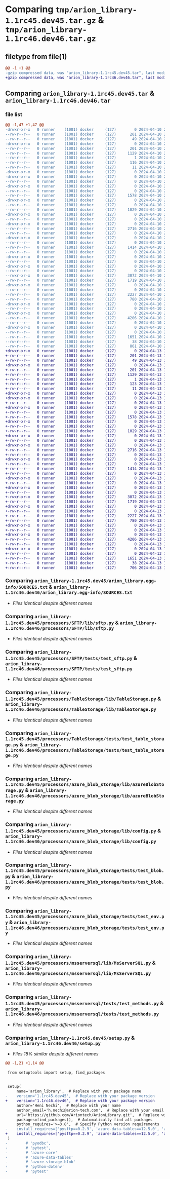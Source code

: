 # Comparing `tmp/arion_library-1.1rc45.dev45.tar.gz` & `tmp/arion_library-1.1rc46.dev46.tar.gz`

## filetype from file(1)

```diff
@@ -1 +1 @@
-gzip compressed data, was "arion_library-1.1rc45.dev45.tar", last modified: Wed Apr 10 23:55:56 2024, max compression
+gzip compressed data, was "arion_library-1.1rc46.dev46.tar", last modified: Sat Apr 13 12:38:21 2024, max compression
```

## Comparing `arion_library-1.1rc45.dev45.tar` & `arion_library-1.1rc46.dev46.tar`

### file list

```diff
@@ -1,47 +1,47 @@
-drwxr-xr-x   0 runner    (1001) docker     (127)        0 2024-04-10 23:55:56.671011 arion_library-1.1rc45.dev45/
--rw-r--r--   0 runner    (1001) docker     (127)      201 2024-04-10 23:55:56.671011 arion_library-1.1rc45.dev45/PKG-INFO
--rw-r--r--   0 runner    (1001) docker     (127)       49 2024-04-10 23:55:35.000000 arion_library-1.1rc45.dev45/README.md
-drwxr-xr-x   0 runner    (1001) docker     (127)        0 2024-04-10 23:55:56.671011 arion_library-1.1rc45.dev45/arion_library.egg-info/
--rw-r--r--   0 runner    (1001) docker     (127)      201 2024-04-10 23:55:56.000000 arion_library-1.1rc45.dev45/arion_library.egg-info/PKG-INFO
--rw-r--r--   0 runner    (1001) docker     (127)     1129 2024-04-10 23:55:56.000000 arion_library-1.1rc45.dev45/arion_library.egg-info/SOURCES.txt
--rw-r--r--   0 runner    (1001) docker     (127)        1 2024-04-10 23:55:56.000000 arion_library-1.1rc45.dev45/arion_library.egg-info/dependency_links.txt
--rw-r--r--   0 runner    (1001) docker     (127)      116 2024-04-10 23:55:56.000000 arion_library-1.1rc45.dev45/arion_library.egg-info/requires.txt
--rw-r--r--   0 runner    (1001) docker     (127)       11 2024-04-10 23:55:56.000000 arion_library-1.1rc45.dev45/arion_library.egg-info/top_level.txt
-drwxr-xr-x   0 runner    (1001) docker     (127)        0 2024-04-10 23:55:56.671011 arion_library-1.1rc45.dev45/processors/
-drwxr-xr-x   0 runner    (1001) docker     (127)        0 2024-04-10 23:55:56.671011 arion_library-1.1rc45.dev45/processors/SFTP/
--rw-r--r--   0 runner    (1001) docker     (127)        0 2024-04-10 23:55:35.000000 arion_library-1.1rc45.dev45/processors/SFTP/__init__.py
-drwxr-xr-x   0 runner    (1001) docker     (127)        0 2024-04-10 23:55:56.671011 arion_library-1.1rc45.dev45/processors/SFTP/lib/
--rw-r--r--   0 runner    (1001) docker     (127)        0 2024-04-10 23:55:35.000000 arion_library-1.1rc45.dev45/processors/SFTP/lib/__init__.py
--rw-r--r--   0 runner    (1001) docker     (127)     1578 2024-04-10 23:55:35.000000 arion_library-1.1rc45.dev45/processors/SFTP/lib/sftp.py
-drwxr-xr-x   0 runner    (1001) docker     (127)        0 2024-04-10 23:55:56.671011 arion_library-1.1rc45.dev45/processors/SFTP/tests/
--rw-r--r--   0 runner    (1001) docker     (127)        0 2024-04-10 23:55:35.000000 arion_library-1.1rc45.dev45/processors/SFTP/tests/__init__.py
--rw-r--r--   0 runner    (1001) docker     (127)     1029 2024-04-10 23:55:35.000000 arion_library-1.1rc45.dev45/processors/SFTP/tests/test_sftp.py
-drwxr-xr-x   0 runner    (1001) docker     (127)        0 2024-04-10 23:55:56.671011 arion_library-1.1rc45.dev45/processors/TableStorage/
--rw-r--r--   0 runner    (1001) docker     (127)        0 2024-04-10 23:55:35.000000 arion_library-1.1rc45.dev45/processors/TableStorage/__init__.py
-drwxr-xr-x   0 runner    (1001) docker     (127)        0 2024-04-10 23:55:56.671011 arion_library-1.1rc45.dev45/processors/TableStorage/lib/
--rw-r--r--   0 runner    (1001) docker     (127)     2716 2024-04-10 23:55:35.000000 arion_library-1.1rc45.dev45/processors/TableStorage/lib/TableStorage.py
--rw-r--r--   0 runner    (1001) docker     (127)        0 2024-04-10 23:55:35.000000 arion_library-1.1rc45.dev45/processors/TableStorage/lib/__init__.py
-drwxr-xr-x   0 runner    (1001) docker     (127)        0 2024-04-10 23:55:56.671011 arion_library-1.1rc45.dev45/processors/TableStorage/tests/
--rw-r--r--   0 runner    (1001) docker     (127)        0 2024-04-10 23:55:35.000000 arion_library-1.1rc45.dev45/processors/TableStorage/tests/__init__.py
--rw-r--r--   0 runner    (1001) docker     (127)     1414 2024-04-10 23:55:35.000000 arion_library-1.1rc45.dev45/processors/TableStorage/tests/test_table_storage.py
--rw-r--r--   0 runner    (1001) docker     (127)        0 2024-04-10 23:55:35.000000 arion_library-1.1rc45.dev45/processors/__init__.py
-drwxr-xr-x   0 runner    (1001) docker     (127)        0 2024-04-10 23:55:56.671011 arion_library-1.1rc45.dev45/processors/azure_blob_storage/
--rw-r--r--   0 runner    (1001) docker     (127)        0 2024-04-10 23:55:35.000000 arion_library-1.1rc45.dev45/processors/azure_blob_storage/__init__.py
-drwxr-xr-x   0 runner    (1001) docker     (127)        0 2024-04-10 23:55:56.671011 arion_library-1.1rc45.dev45/processors/azure_blob_storage/lib/
--rw-r--r--   0 runner    (1001) docker     (127)        0 2024-04-10 23:55:35.000000 arion_library-1.1rc45.dev45/processors/azure_blob_storage/lib/__init__.py
--rwxr-xr-x   0 runner    (1001) docker     (127)     3072 2024-04-10 23:55:35.000000 arion_library-1.1rc45.dev45/processors/azure_blob_storage/lib/azureBlobStorage.py
--rw-r--r--   0 runner    (1001) docker     (127)     1719 2024-04-10 23:55:35.000000 arion_library-1.1rc45.dev45/processors/azure_blob_storage/lib/config.py
-drwxr-xr-x   0 runner    (1001) docker     (127)        0 2024-04-10 23:55:56.671011 arion_library-1.1rc45.dev45/processors/azure_blob_storage/tests/
--rw-r--r--   0 runner    (1001) docker     (127)        0 2024-04-10 23:55:35.000000 arion_library-1.1rc45.dev45/processors/azure_blob_storage/tests/__init__.py
--rw-r--r--   0 runner    (1001) docker     (127)     2227 2024-04-10 23:55:35.000000 arion_library-1.1rc45.dev45/processors/azure_blob_storage/tests/test_blob.py
--rw-r--r--   0 runner    (1001) docker     (127)      780 2024-04-10 23:55:35.000000 arion_library-1.1rc45.dev45/processors/azure_blob_storage/tests/test_env.py
-drwxr-xr-x   0 runner    (1001) docker     (127)        0 2024-04-10 23:55:56.671011 arion_library-1.1rc45.dev45/processors/msserversql/
--rw-r--r--   0 runner    (1001) docker     (127)        0 2024-04-10 23:55:35.000000 arion_library-1.1rc45.dev45/processors/msserversql/__init__.py
-drwxr-xr-x   0 runner    (1001) docker     (127)        0 2024-04-10 23:55:56.671011 arion_library-1.1rc45.dev45/processors/msserversql/lib/
--rw-r--r--   0 runner    (1001) docker     (127)     4206 2024-04-10 23:55:35.000000 arion_library-1.1rc45.dev45/processors/msserversql/lib/MsServerSQL.py
--rw-r--r--   0 runner    (1001) docker     (127)        0 2024-04-10 23:55:35.000000 arion_library-1.1rc45.dev45/processors/msserversql/lib/__init__.py
-drwxr-xr-x   0 runner    (1001) docker     (127)        0 2024-04-10 23:55:56.671011 arion_library-1.1rc45.dev45/processors/msserversql/tests/
--rw-r--r--   0 runner    (1001) docker     (127)        0 2024-04-10 23:55:35.000000 arion_library-1.1rc45.dev45/processors/msserversql/tests/__init__.py
--rw-r--r--   0 runner    (1001) docker     (127)     1651 2024-04-10 23:55:35.000000 arion_library-1.1rc45.dev45/processors/msserversql/tests/test_methods.py
--rw-r--r--   0 runner    (1001) docker     (127)       38 2024-04-10 23:55:56.671011 arion_library-1.1rc45.dev45/setup.cfg
--rw-r--r--   0 runner    (1001) docker     (127)      861 2024-04-10 23:55:55.000000 arion_library-1.1rc45.dev45/setup.py
+drwxr-xr-x   0 runner    (1001) docker     (127)        0 2024-04-13 12:38:21.945518 arion_library-1.1rc46.dev46/
+-rw-r--r--   0 runner    (1001) docker     (127)      201 2024-04-13 12:38:21.945518 arion_library-1.1rc46.dev46/PKG-INFO
+-rw-r--r--   0 runner    (1001) docker     (127)       49 2024-04-13 12:37:57.000000 arion_library-1.1rc46.dev46/README.md
+drwxr-xr-x   0 runner    (1001) docker     (127)        0 2024-04-13 12:38:21.941518 arion_library-1.1rc46.dev46/arion_library.egg-info/
+-rw-r--r--   0 runner    (1001) docker     (127)      201 2024-04-13 12:38:21.000000 arion_library-1.1rc46.dev46/arion_library.egg-info/PKG-INFO
+-rw-r--r--   0 runner    (1001) docker     (127)     1129 2024-04-13 12:38:21.000000 arion_library-1.1rc46.dev46/arion_library.egg-info/SOURCES.txt
+-rw-r--r--   0 runner    (1001) docker     (127)        1 2024-04-13 12:38:21.000000 arion_library-1.1rc46.dev46/arion_library.egg-info/dependency_links.txt
+-rw-r--r--   0 runner    (1001) docker     (127)      123 2024-04-13 12:38:21.000000 arion_library-1.1rc46.dev46/arion_library.egg-info/requires.txt
+-rw-r--r--   0 runner    (1001) docker     (127)       11 2024-04-13 12:38:21.000000 arion_library-1.1rc46.dev46/arion_library.egg-info/top_level.txt
+drwxr-xr-x   0 runner    (1001) docker     (127)        0 2024-04-13 12:38:21.941518 arion_library-1.1rc46.dev46/processors/
+drwxr-xr-x   0 runner    (1001) docker     (127)        0 2024-04-13 12:38:21.941518 arion_library-1.1rc46.dev46/processors/SFTP/
+-rw-r--r--   0 runner    (1001) docker     (127)        0 2024-04-13 12:37:57.000000 arion_library-1.1rc46.dev46/processors/SFTP/__init__.py
+drwxr-xr-x   0 runner    (1001) docker     (127)        0 2024-04-13 12:38:21.941518 arion_library-1.1rc46.dev46/processors/SFTP/lib/
+-rw-r--r--   0 runner    (1001) docker     (127)        0 2024-04-13 12:37:57.000000 arion_library-1.1rc46.dev46/processors/SFTP/lib/__init__.py
+-rw-r--r--   0 runner    (1001) docker     (127)     1578 2024-04-13 12:37:57.000000 arion_library-1.1rc46.dev46/processors/SFTP/lib/sftp.py
+drwxr-xr-x   0 runner    (1001) docker     (127)        0 2024-04-13 12:38:21.945518 arion_library-1.1rc46.dev46/processors/SFTP/tests/
+-rw-r--r--   0 runner    (1001) docker     (127)        0 2024-04-13 12:37:57.000000 arion_library-1.1rc46.dev46/processors/SFTP/tests/__init__.py
+-rw-r--r--   0 runner    (1001) docker     (127)     1029 2024-04-13 12:37:57.000000 arion_library-1.1rc46.dev46/processors/SFTP/tests/test_sftp.py
+drwxr-xr-x   0 runner    (1001) docker     (127)        0 2024-04-13 12:38:21.945518 arion_library-1.1rc46.dev46/processors/TableStorage/
+-rw-r--r--   0 runner    (1001) docker     (127)        0 2024-04-13 12:37:57.000000 arion_library-1.1rc46.dev46/processors/TableStorage/__init__.py
+drwxr-xr-x   0 runner    (1001) docker     (127)        0 2024-04-13 12:38:21.945518 arion_library-1.1rc46.dev46/processors/TableStorage/lib/
+-rw-r--r--   0 runner    (1001) docker     (127)     2716 2024-04-13 12:37:57.000000 arion_library-1.1rc46.dev46/processors/TableStorage/lib/TableStorage.py
+-rw-r--r--   0 runner    (1001) docker     (127)        0 2024-04-13 12:37:57.000000 arion_library-1.1rc46.dev46/processors/TableStorage/lib/__init__.py
+drwxr-xr-x   0 runner    (1001) docker     (127)        0 2024-04-13 12:38:21.945518 arion_library-1.1rc46.dev46/processors/TableStorage/tests/
+-rw-r--r--   0 runner    (1001) docker     (127)        0 2024-04-13 12:37:57.000000 arion_library-1.1rc46.dev46/processors/TableStorage/tests/__init__.py
+-rw-r--r--   0 runner    (1001) docker     (127)     1414 2024-04-13 12:37:57.000000 arion_library-1.1rc46.dev46/processors/TableStorage/tests/test_table_storage.py
+-rw-r--r--   0 runner    (1001) docker     (127)        0 2024-04-13 12:37:57.000000 arion_library-1.1rc46.dev46/processors/__init__.py
+drwxr-xr-x   0 runner    (1001) docker     (127)        0 2024-04-13 12:38:21.945518 arion_library-1.1rc46.dev46/processors/azure_blob_storage/
+-rw-r--r--   0 runner    (1001) docker     (127)        0 2024-04-13 12:37:57.000000 arion_library-1.1rc46.dev46/processors/azure_blob_storage/__init__.py
+drwxr-xr-x   0 runner    (1001) docker     (127)        0 2024-04-13 12:38:21.945518 arion_library-1.1rc46.dev46/processors/azure_blob_storage/lib/
+-rw-r--r--   0 runner    (1001) docker     (127)        0 2024-04-13 12:37:57.000000 arion_library-1.1rc46.dev46/processors/azure_blob_storage/lib/__init__.py
+-rwxr-xr-x   0 runner    (1001) docker     (127)     3072 2024-04-13 12:37:57.000000 arion_library-1.1rc46.dev46/processors/azure_blob_storage/lib/azureBlobStorage.py
+-rw-r--r--   0 runner    (1001) docker     (127)     1719 2024-04-13 12:37:57.000000 arion_library-1.1rc46.dev46/processors/azure_blob_storage/lib/config.py
+drwxr-xr-x   0 runner    (1001) docker     (127)        0 2024-04-13 12:38:21.945518 arion_library-1.1rc46.dev46/processors/azure_blob_storage/tests/
+-rw-r--r--   0 runner    (1001) docker     (127)        0 2024-04-13 12:37:57.000000 arion_library-1.1rc46.dev46/processors/azure_blob_storage/tests/__init__.py
+-rw-r--r--   0 runner    (1001) docker     (127)     2227 2024-04-13 12:37:57.000000 arion_library-1.1rc46.dev46/processors/azure_blob_storage/tests/test_blob.py
+-rw-r--r--   0 runner    (1001) docker     (127)      780 2024-04-13 12:37:57.000000 arion_library-1.1rc46.dev46/processors/azure_blob_storage/tests/test_env.py
+drwxr-xr-x   0 runner    (1001) docker     (127)        0 2024-04-13 12:38:21.945518 arion_library-1.1rc46.dev46/processors/msserversql/
+-rw-r--r--   0 runner    (1001) docker     (127)        0 2024-04-13 12:37:57.000000 arion_library-1.1rc46.dev46/processors/msserversql/__init__.py
+drwxr-xr-x   0 runner    (1001) docker     (127)        0 2024-04-13 12:38:21.945518 arion_library-1.1rc46.dev46/processors/msserversql/lib/
+-rw-r--r--   0 runner    (1001) docker     (127)     4206 2024-04-13 12:37:57.000000 arion_library-1.1rc46.dev46/processors/msserversql/lib/MsServerSQL.py
+-rw-r--r--   0 runner    (1001) docker     (127)        0 2024-04-13 12:37:57.000000 arion_library-1.1rc46.dev46/processors/msserversql/lib/__init__.py
+drwxr-xr-x   0 runner    (1001) docker     (127)        0 2024-04-13 12:38:21.945518 arion_library-1.1rc46.dev46/processors/msserversql/tests/
+-rw-r--r--   0 runner    (1001) docker     (127)        0 2024-04-13 12:37:57.000000 arion_library-1.1rc46.dev46/processors/msserversql/tests/__init__.py
+-rw-r--r--   0 runner    (1001) docker     (127)     1651 2024-04-13 12:37:57.000000 arion_library-1.1rc46.dev46/processors/msserversql/tests/test_methods.py
+-rw-r--r--   0 runner    (1001) docker     (127)       38 2024-04-13 12:38:21.945518 arion_library-1.1rc46.dev46/setup.cfg
+-rw-r--r--   0 runner    (1001) docker     (127)      706 2024-04-13 12:38:20.000000 arion_library-1.1rc46.dev46/setup.py
```

### Comparing `arion_library-1.1rc45.dev45/arion_library.egg-info/SOURCES.txt` & `arion_library-1.1rc46.dev46/arion_library.egg-info/SOURCES.txt`

 * *Files identical despite different names*

### Comparing `arion_library-1.1rc45.dev45/processors/SFTP/lib/sftp.py` & `arion_library-1.1rc46.dev46/processors/SFTP/lib/sftp.py`

 * *Files identical despite different names*

### Comparing `arion_library-1.1rc45.dev45/processors/SFTP/tests/test_sftp.py` & `arion_library-1.1rc46.dev46/processors/SFTP/tests/test_sftp.py`

 * *Files identical despite different names*

### Comparing `arion_library-1.1rc45.dev45/processors/TableStorage/lib/TableStorage.py` & `arion_library-1.1rc46.dev46/processors/TableStorage/lib/TableStorage.py`

 * *Files identical despite different names*

### Comparing `arion_library-1.1rc45.dev45/processors/TableStorage/tests/test_table_storage.py` & `arion_library-1.1rc46.dev46/processors/TableStorage/tests/test_table_storage.py`

 * *Files identical despite different names*

### Comparing `arion_library-1.1rc45.dev45/processors/azure_blob_storage/lib/azureBlobStorage.py` & `arion_library-1.1rc46.dev46/processors/azure_blob_storage/lib/azureBlobStorage.py`

 * *Files identical despite different names*

### Comparing `arion_library-1.1rc45.dev45/processors/azure_blob_storage/lib/config.py` & `arion_library-1.1rc46.dev46/processors/azure_blob_storage/lib/config.py`

 * *Files identical despite different names*

### Comparing `arion_library-1.1rc45.dev45/processors/azure_blob_storage/tests/test_blob.py` & `arion_library-1.1rc46.dev46/processors/azure_blob_storage/tests/test_blob.py`

 * *Files identical despite different names*

### Comparing `arion_library-1.1rc45.dev45/processors/azure_blob_storage/tests/test_env.py` & `arion_library-1.1rc46.dev46/processors/azure_blob_storage/tests/test_env.py`

 * *Files identical despite different names*

### Comparing `arion_library-1.1rc45.dev45/processors/msserversql/lib/MsServerSQL.py` & `arion_library-1.1rc46.dev46/processors/msserversql/lib/MsServerSQL.py`

 * *Files identical despite different names*

### Comparing `arion_library-1.1rc45.dev45/processors/msserversql/tests/test_methods.py` & `arion_library-1.1rc46.dev46/processors/msserversql/tests/test_methods.py`

 * *Files identical despite different names*

### Comparing `arion_library-1.1rc45.dev45/setup.py` & `arion_library-1.1rc46.dev46/setup.py`

 * *Files 18% similar despite different names*

```diff
@@ -1,21 +1,14 @@
 
 from setuptools import setup, find_packages
 
 
 setup(
     name='arion_library',  # Replace with your package name
-    version='1.1rc45.dev45',  # Replace with your package version
+    version='1.1rc46.dev46',  # Replace with your package version
     author='Heni Nechi',  # Replace with your name
     author_email='h.nechi@arion-tech.com',  # Replace with your email
     url='https://github.com/Ariontech/ArionLibrary.git',  # Replace with your repository URL
     packages=find_packages(),  # Automatically find all packages
     python_requires='>=3.8',  # Specify Python version requirements
-    install_requires=['pysftp==0.2.9', 'azure-data-tables==12.5.0', 'azure-core', 'azure-data-tables', 'azure-storage-blob', 'python-dotenv', 'pytest', 'pyodbc'],
+    install_requires=['pysftp==0.2.9', 'azure-data-tables==12.5.0', 'azure-core', 'azure-data-tables', 'azure-storage-blob', 'python-dotenv', 'pytest', '', 'pytest', 'pyodbc'],
 )
-        # 'pyodbc',
-        # 'pytest',
-        # 'azure-core'
-        # 'azure-data-tables'
-        # 'azure-storage-blob'
-        # 'python-dotenv'
-        # 'pytest'
```

